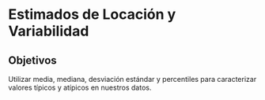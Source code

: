 # Estimados de Locación y Variabilidad

## Objetivos

Utilizar media, mediana, desviación estándar y percentiles para caracterizar valores típicos y atípicos en nuestros datos.
